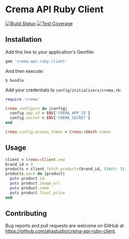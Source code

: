# Crema API Ruby Client

[![Build Status](https://travis-ci.org/ahastudio/crema-api-ruby-client.svg?branch=master)](https://travis-ci.org/ahastudio/crema-api-ruby-client)
[![Test Coverage](https://api.codeclimate.com/v1/badges/8619e40dc830edcb215a/test_coverage)](https://codeclimate.com/github/ahastudio/crema-api-ruby-client/test_coverage)

## Installation

Add this line to your application's Gemfile:

```ruby
gem 'crema-api-ruby-client'
```

And then execute:

    $ bundle

Add your credentials to `config/initializers/crema.rb`:

```ruby
require 'crema'

Crema.configure do |config|
  config.app_id = ENV['CREMA_APP_ID']
  config.secret = ENV['CREMA_SECRET']
end

Crema.config.access_token = Crema::OAuth.token
```

## Usage

```ruby
client = Crema::Client.new
brand_id = 9
products = client.fetch_products(brand_id, limit: 3)
products.each do |product|
  puts product.id
  puts product.image_url
  puts product.name
  puts product.final_price
end
```

## Contributing

Bug reports and pull requests are welcome
on GitHub at https://github.com/ahastudio/crema-api-ruby-client.
